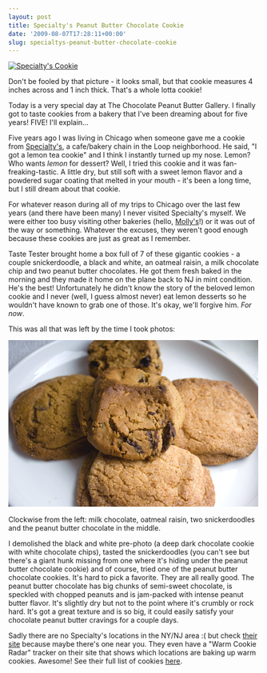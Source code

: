 ```yaml
---
layout: post
title: Specialty's Peanut Butter Chocolate Cookie
date: '2009-08-07T17:28:11+00:00'
slug: specialtys-peanut-butter-chocolate-cookie
---
```

<a href="http://www.flickr.com/photos/kstar810/3796010973/"><img src="http://farm3.static.flickr.com/2544/3796010973_a93fd8d3b4.jpg" alt="Specialty's Cookie" /></a>

Don't be fooled by that picture - it looks small, but that cookie measures 4 inches across and 1 inch thick. That's a whole lotta cookie!

Today is a very special day at The Chocolate Peanut Butter Gallery. I finally got to taste cookies from a bakery that I've been dreaming about for five years! FIVE! I'll explain...

Five years ago I was living in Chicago when someone gave me a cookie from <a href="http://www.specialtysdirect.com/welcome.asp">Specialty's</a>, a cafe/bakery chain in the Loop neighborhood. He said, "I got a lemon tea cookie" and I think I instantly turned up my nose. Lemon? Who wants <em>lemon</em> for dessert? Well, I tried this cookie and it was fan-freaking-tastic. A little dry, but still soft with a sweet lemon flavor and a powdered sugar coating that melted in your mouth - it's been a long time, but I still dream about that cookie.

For whatever reason during all of my trips to Chicago over the last few years (and there have been many) I never visited Specialty's myself. We were either too busy visiting other bakeries (hello, <a href="http://www.cpbgallery.com/2008/07/30/back-with-a-bang-a-review-of-mollys-cupcakes/">Molly's</a>!) or it was out of the way or something. Whatever the excuses, they weren't good enough because these cookies are just as great as I remember.

Taste Tester brought home a box full of 7 of these gigantic cookies - a couple snickerdoodle, a black and white, an oatmeal raisin, a milk chocolate chip and two peanut butter chocolates. He got them fresh baked in the morning and they made it home on the plane back to NJ in mint condition. He's the best! Unfortunately he didn't know the story of the beloved lemon cookie and I never (well, I guess almost never) eat lemon desserts so he wouldn't have known to grab one of those. It's okay, we'll forgive him. <em>For now</em>.

This was all that was left by the time I took photos:

<a href="http://www.flickr.com/photos/kstar810/3796828622/in/photostream/"><img src='images/uploads/2009/08/specialties_chicago.jpg' alt='Specialty’s Cafe & Bakery' /></a>

Clockwise from the left: milk chocolate, oatmeal raisin, two snickerdoodles and the peanut butter chocolate in the middle.

I demolished the black and white pre-photo (a deep dark chocolate cookie with white chocolate chips), tasted the snickerdoodles (you can't see but there's a giant hunk missing from one where it's hiding under the peanut butter chocolate cookie) and of course, tried one of the peanut butter chocolate cookies. It's hard to pick a favorite. They are all really good. The peanut butter chocolate has big chunks of semi-sweet chocolate, is speckled with chopped peanuts and is jam-packed with intense peanut butter flavor. It's slightly dry but not to the point where it's crumbly or rock hard. It's got a great texture and is so big, it could easily satisfy your chocolate peanut butter cravings for a couple days. 

Sadly there are no Specialty's locations in the NY/NJ area :( but check <a href="http://www.specialtysdirect.com/welcome.asp">their site</a> because maybe there's one near you. They even have a "Warm Cookie Radar" tracker on their site that shows which locations are baking up warm cookies. Awesome! See their full list of cookies <a href="http://www.specialtysdirect.com/product_extras.asp">here</a>.

